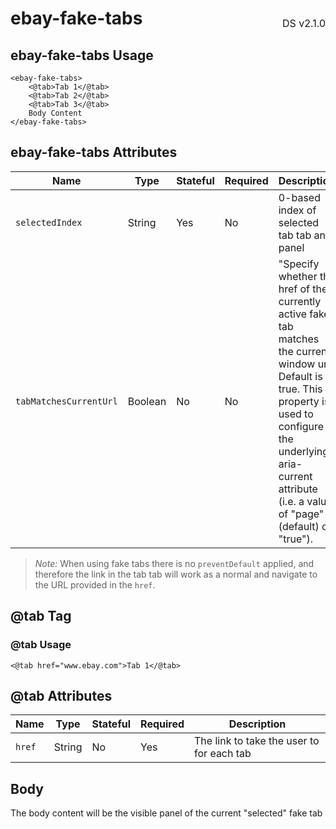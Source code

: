 <h1 style='display: flex; justify-content: space-between; align-items: center;'>
    <span>
        ebay-fake-tabs
    </span>
    <span style='font-weight: normal; font-size: medium; margin-bottom: -15px;'>
        DS v2.1.0
    </span>
</h1>

## ebay-fake-tabs Usage

```marko
<ebay-fake-tabs>
    <@tab>Tab 1</@tab>
    <@tab>Tab 2</@tab>
    <@tab>Tab 3</@tab>
    Body Content
</ebay-fake-tabs>
```

## ebay-fake-tabs Attributes

| Name                   | Type    | Stateful | Required | Description                                                                                                                                                                                                                        |
| ---------------------- | ------- | -------- | -------- | ---------------------------------------------------------------------------------------------------------------------------------------------------------------------------------------------------------------------------------- |
| `selectedIndex`        | String  | Yes      | No       | 0-based index of selected tab tab and panel                                                                                                                                                                                        |
| `tabMatchesCurrentUrl` | Boolean | No       | No       | "Specify whether the href of the currently active fake tab matches the current window url. Default is true. This property is used to configure the underlying aria-current attribute (i.e. a value of "page" (default) or "true"). |

> _Note:_ When using fake tabs there is no `preventDefault` applied, and therefore the link in the tab tab will work as a normal and navigate to the URL provided in the `href`.

## @tab Tag

### @tab Usage

```marko
<@tab href="www.ebay.com">Tab 1</@tab>
```

## @tab Attributes

| Name   | Type   | Stateful | Required | Description                               |
| ------ | ------ | -------- | -------- | ----------------------------------------- |
| `href` | String | No       | Yes      | The link to take the user to for each tab |

## Body

The body content will be the visible panel of the current "selected" fake tab
